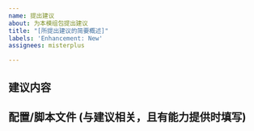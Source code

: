 ```yaml
---
name: 提出建议
about: 为本模组包提出建议
title: "[所提出建议的简要概述]"
labels: 'Enhancement: New'
assignees: misterplus

---
```


<!--🌟🌟🌟🌟🌟🌟🌟🌟🌟🌟🌟🌟🌟🌟🌟🌟🌟🌟🌟🌟🌟🌟🌟🌟🌟🌟🌟🌟🌟🌟🌟

请填写模板要求填写的所有信息，在字样"<!-- ✍️\-\-\>"后填写相关信息。

🌟🌟🌟🌟🌟🌟🌟🌟🌟🌟🌟🌟🌟🌟🌟🌟🌟🌟🌟🌟🌟🌟🌟🌟🌟🌟🌟🌟🌟🌟🌟🌟🌟-->


## 建议内容
<!-- 📝 我觉得有必要添加一个...新配方，以便...-->
<!-- ✍️-->


## 配置/脚本文件 (与建议相关，且有能力提供时填写)
<!-- ✍️-->
